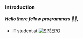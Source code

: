### Introduction
##### Hello there fellow programmers 👨‍💻,
- IT student at [![SPŠEPO](https://img.shields.io/badge/-SP%C5%A0EPO-FF0000?style=for-the-badge&logoColor=white)](https://spse-po.sk/)

